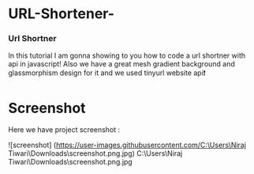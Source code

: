 # URL-Shortener-

### Url Shortner
In this tutorial   I am gonna showing to you how to code a url shortner with api in javascript! Also we have a great mesh gradient background and glassmorphism design for it and we used tinyurl website api❗️

# Screenshot
Here we have project screenshot :

![screenshot]
(https://user-images.githubusercontent.com/C:\Users\Niraj Tiwari\Downloads\screenshot.png.jpg)
C:\Users\Niraj Tiwari\Downloads\screenshot.png.jpg
